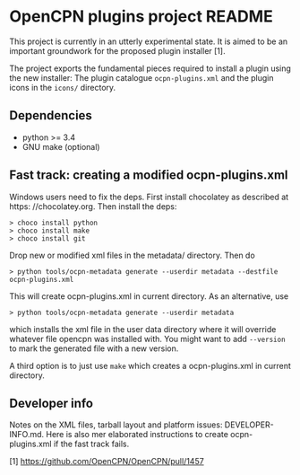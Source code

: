 OpenCPN plugins project README
===============================

This project is currently in an utterly experimental state. It is
aimed to be an important groundwork for the proposed plugin installer [1].

The project exports the fundamental pieces required to install a plugin using
the new installer: The plugin catalogue `ocpn-plugins.xml` and the plugin
icons in the `icons/` directory.

Dependencies
------------

  - python >= 3.4
  - GNU make (optional)


Fast track: creating a modified ocpn-plugins.xml
------------------------------------------------

Windows users need to fix the deps. First install chocolatey as described
at https: //chocolatey.org. Then install the deps:

    > choco install python
    > choco install make
    > choco install git

Drop new or modified xml files in the metadata/ directory. Then do

    > python tools/ocpn-metadata generate --userdir metadata --destfile ocpn-plugins.xml

This will create ocpn-plugins.xml in current directory. As an alternative, use

    > python tools/ocpn-metadata generate --userdir metadata

which installs the xml file in the user data directory where it will override 
whatever file opencpn was installed with. You might want to add
```--version``` to mark the generated file with a new version.

A third option is to just use `make` which creates a ocpn-plugins.xml in 
current directory.


Developer info
--------------

Notes on the XML files, tarball layout and platform issues: DEVELOPER-INFO.md.
Here is also mer elaborated instructions to create ocpn-plugins.xml if the
fast track fails.


[1] https://github.com/OpenCPN/OpenCPN/pull/1457
